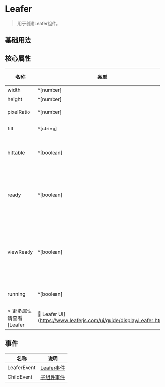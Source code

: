 <script setup lang="ts">
import code from './leaferApp.vue?raw'
</script>

# Leafer
>
> 用于创建Leafer组件。

## 基础用法
<Repl :code="code"  />

## 核心属性

| 名称 | 类型 | 默认值 | 说明 |
| --- | --- | --- | --- |
| width | ^[number] | —— | 宽度 |
| height | ^[number] | —— | 高度 |
| pixelRatio | ^[number] | 1 | 像素比 |
| fill | ^[string] | —— | 填充色 |
| hittable |^[boolean] | true | 是否响应交互事件 |
| ready | ^[boolean] | —— | 否准备就绪（完成首次布局） |
| viewReady | ^[boolean] | —— | 视图是否准备就绪（完成首次渲染） |
| running | ^[boolean] | —— | 是否运行中 |
> 更多属性请查看[Leafer |🌿 Leafer UI](https://www.leaferjs.com/ui/guide/display/Leafer.html)

## 事件

| 名称 | 说明 |
| --- | --- |
| LeaferEvent | [Leafer事件](https://www.leaferjs.com/ui/guide/event/basic/Leafer.html) |
| ChildEvent | [子组件事件](https://www.leaferjs.com/ui/guide/event/basic/Child.html) |
